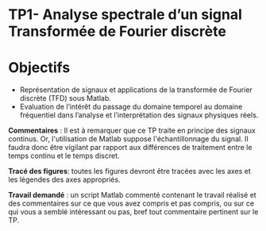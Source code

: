 # TP1- Analyse spectrale d’un signal Transformée de Fourier discrète
# Objectifs 
 - Représentation de signaux et applications de la transformée de Fourier discrète
(TFD) sous Matlab. 
- Evaluation de l’intérêt du passage du domaine temporel au domaine fréquentiel 
dans l’analyse et l’interprétation des signaux physiques réels.

 **Commentaires** : Il est à remarquer que ce TP traite en principe des signaux continus. 
Or, l'utilisation de Matlab suppose l'échantillonnage du signal. Il faudra donc être 
vigilant par rapport aux différences de traitement entre le temps continu et le temps 
discret.

 **Tracé des figures**: toutes les figures devront être tracées avec les axes et les 
légendes des axes appropriés.

 **Travail demandé** : un script Matlab commenté contenant le travail réalisé et des
commentaires sur ce que vous avez compris et pas compris, ou sur ce qui vous a 
semblé intéressant ou pas, bref tout commentaire pertinent sur le TP.

